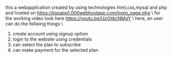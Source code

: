 this a webapplication created by using technologies html,css,mysql and php and hosted on https://kspapp1.000webhostapp.com/login_page.php \\
for the working video look here https://youtu.be/UzGjtkcNMgY \\
here, an user can do the follwing things \\
1. create account using signup option
2. login to the website using credentials
3. can select the plan to subscribe
4. can make payment for the selected plan
